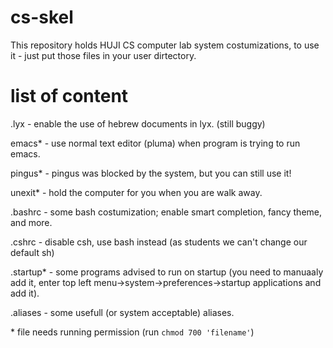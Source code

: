 # cs-skel

This repository holds HUJI CS computer lab system costumizations, to use it - just put those files in your user dirtectory.

# list of content

.lyx - enable the use of hebrew documents in lyx. (still buggy)

emacs* - use normal text editor (pluma) when program is trying to run emacs.

pingus* - pingus was blocked by the system, but you can still use it!

unexit* - hold the computer for you when you are walk away.

.bashrc - some bash costumization; enable smart completion, fancy theme, and more.

.cshrc - disable csh, use bash instead (as students we can't change our default sh)

.startup* - some programs advised to run on startup (you need to manuaaly add it, enter top left menu->system->preferences->startup applications and add it).

.aliases - some usefull (or system acceptable) aliases.

\* file needs running permission (run `` chmod 700 'filename' ``)
